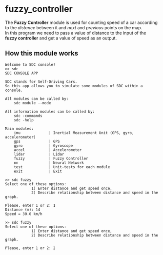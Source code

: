 # fuzzy_controller
The **Fuzzy Controller** module is used for counting speed of a car according to the *distance* between it and *next* and *previous* points on the map.    
In this program we need to pass a value of distance to the input of the **fuzzy controller** and get a value of speed as an output. 
## How this module works
```
Welcome to SDC console!
>> sdc
SDC CONSOLE APP

SDC stands for Self-Driving Cars.
So this app allows you to simulate some modules of SDC within a console.

All modules can be called by:
    sdc module --mode

All information modules can be called by:
    sdc -commands
    sdc -help

Main modules:
    imu             | Inertial Measurement Unit (GPS, gyro, accelerometer)
    gps             | GPS
    gyro            | Gyroscope
    accel           | Accelerometer
    lidar           | Lidar
    fuzzy           | Fuzzy Controller
    nn              | Neural Network
    test            | Unit-tests for each module
    exit            | Exit
```
```
>> sdc fuzzy
Select one of these options:
            1) Enter distance and get speed once,
            2) Describe relationship between distance and speed in the graph.

Please, enter 1 or 2: 1
Distance (m): 14
Speed = 30.0 km/h
```
```
>> sdc fuzzy
Select one of these options:
            1) Enter distance and get speed once,
            2) Describe relationship between distance and speed in the graph.

Please, enter 1 or 2: 2
```